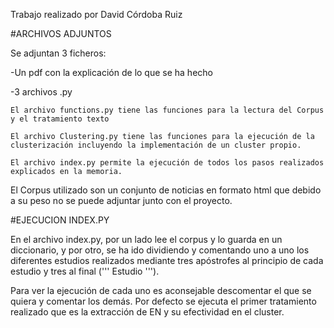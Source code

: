Trabajo realizado por David Córdoba Ruiz

#ARCHIVOS ADJUNTOS

Se adjuntan 3 ficheros: 

-Un pdf con la explicación de lo que se ha hecho

-3 archivos .py

	El archivo functions.py tiene las funciones para la lectura del Corpus y el tratamiento texto
	
	El archivo Clustering.py tiene las funciones para la ejecución de la clusterización incluyendo la implementación de un cluster propio.

	El archivo index.py permite la ejecución de todos los pasos realizados explicados en la memoria.
	

El Corpus utilizado son un conjunto de noticias en formato html que debido a su peso no se puede adjuntar junto con el proyecto.

#EJECUCION INDEX.PY

En el archivo index.py, por un lado lee el corpus y lo guarda en un diccionario, y por otro,
se ha ido dividiendo y comentando uno a uno los diferentes estudios realizados mediante tres 
apóstrofes al principio de cada estudio y tres al final (''' Estudio ''').

Para ver la ejecución de cada uno es aconsejable descomentar el que se quiera y comentar los demás.
Por defecto se ejecuta el primer tratamiento realizado que es la extracción de EN y su efectividad 
en el cluster. 
